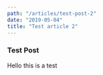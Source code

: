```yaml
---
path: "/articles/test-post-2"
date: "2019-05-04"
title: "Test article 2"
---
```


### Test Post

Hello this is a test
